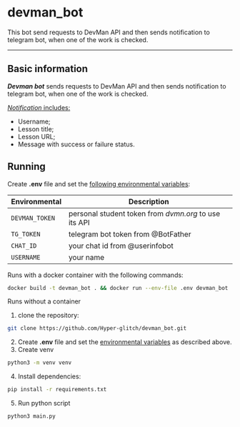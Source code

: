 # devman_bot
This bot send requests to DevMan API and then sends notification to telegram bot, when one of the work is checked.

---

## Basic information

***Devman bot*** sends requests to DevMan API and then sends notification to telegram bot, when one of the work is checked.

<ins>*Notification* includes:</ins>  
- Username;
- Lesson title;
- Lesson URL;
- Message with success or failure status.

## Running

Create **.env** file and set the <ins>following environmental variables</ins>:  

| Environmental      | Description                                           |
|--------------------|-------------------------------------------------------|
| `DEVMAN_TOKEN`     | personal student token from *dvmn.org* to use its API |       
| `TG_TOKEN`         | telegram bot token from @BotFather                    |      
| `CHAT_ID`          | your chat id from @userinfobot                        |
| `USERNAME`         | your name                                             |

Runs with a docker container with the following commands:
```bash
docker build -t devman_bot . && docker run --env-file .env devman_bot
```
Runs without a container

1. clone the repository:
```bash
git clone https://github.com/Hyper-glitch/devman_bot.git
```
2. Create **.env** file and set the <ins>environmental variables</ins> as described above.
3. Create venv
```bash
python3 -m venv venv
```
4. Install dependencies:
```bash
pip install -r requirements.txt
```
5. Run python script
```bash
python3 main.py
```
